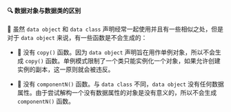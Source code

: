 #### 🔍 数据对象与数据类的区别

🌟 虽然 `data object` 和 `data class` 声明经常一起使用并且有一些相似之处，但是对于 `data object` 来说，有一些函数是不会生成的：

* 🚫 没有 `copy()` 函数。因为 `data object` 声明旨在用作单例对象，所以不会生成 `copy()` 函数。单例模式限制了一个类只能实例化一个对象，如果允许创建实例的副本，这一原则就会被违反。

* 🚫 没有 `componentN()` 函数。与 `data class` 不同，`data object` 没有任何数据属性。由于尝试解构一个没有数据属性的对象是没有意义的，所以不会生成 `componentN()` 函数。
